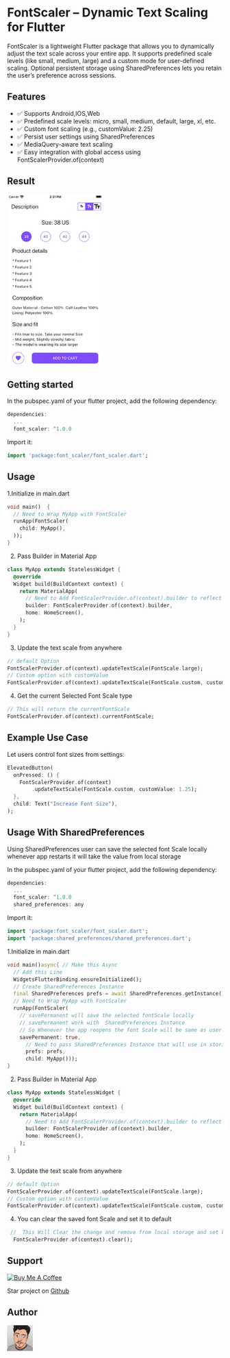 <!--
This README describes the package. If you publish this package to pub.dev,
this README's contents appear on the landing page for your package.

For information about how to write a good package README, see the guide for
[writing package pages](https://dart.dev/tools/pub/writing-package-pages).

For general information about developing packages, see the Dart guide for
[creating packages](https://dart.dev/guides/libraries/create-packages)
and the Flutter guide for
[developing packages and plugins](https://flutter.dev/to/develop-packages).
-->
 # FontScaler – Dynamic Text Scaling for Flutter

 FontScaler is a lightweight Flutter package that allows you to dynamically adjust the text scale across your entire app. It supports predefined scale levels (like small, medium, large) and a custom mode for user-defined scaling. Optional persistent storage using SharedPreferences lets you retain the user’s preference across sessions.

## Features

<ul>
    <li>✅ Supports Android,IOS,Web</li>
    <li>✅  Predefined scale levels: micro, small, medium, default, large, xl, etc.</li>
    <li>✅  Custom font scaling (e.g., customValue: 2.25)</li>
    <li>✅ Persist user settings using SharedPreferences</li>
    <li>✅ MediaQuery-aware text scaling</li>
   <li>✅ Easy integration with global access using FontScalerProvider.of(context)</li>
  
</ul>

## Result
<img src ="https://github.com/Mirzaazmath/font_scaler/blob/dev/example/output/result.gif" height ="400">


## Getting started

In the pubspec.yaml of your flutter project, add the following dependency:

```dart
dependencies:
  ...
  font_scaler: ^1.0.0

```
Import it:

```dart
import 'package:font_scaler/font_scaler.dart';

```


## Usage

1.Initialize in main.dart

```dart
void main()  {
  // Need to Wrap MyApp with FontScaler
  runApp(FontScaler(
    child: MyApp(),
  ));
}

```
2. Pass Builder in Material App
   
```dart
class MyApp extends StatelessWidget {
  @override
  Widget build(BuildContext context) {
    return MaterialApp(
      // Need to Add FontScalerProvider.of(context).builder to reflect the changes
      builder: FontScalerProvider.of(context).builder,
      home: HomeScreen(),
    );
  }
}
```
3. Update the text scale from anywhere
   
```dart
// default Option
FontScalerProvider.of(context).updateTextScale(FontScale.large);
// Custom option with customValue
FontScalerProvider.of(context).updateTextScale(FontScale.custom, customValue: 2.4);

```

4. Get the current Selected Font Scale type 
   
```dart
// This will return the currentFontScale 
FontScalerProvider.of(context).currentFontScale;

```
   
## Example Use Case

   Let users control font sizes from settings:
   
```dart
ElevatedButton(
  onPressed: () {
    FontScalerProvider.of(context)
        .updateTextScale(FontScale.custom, customValue: 1.25);
  },
  child: Text("Increase Font Size"),
);


```
## Usage With SharedPreferences 

Using SharedPreferences user can save the selected font Scale locally whenever app
restarts it will take the value from local storage 


In the pubspec.yaml of your flutter project, add the following dependency:

```dart
dependencies:
  ...
  font_scaler: ^1.0.0
  shared_preferences: any

```
Import it:

```dart
import 'package:font_scaler/font_scaler.dart';
import 'package:shared_preferences/shared_preferences.dart';

```


1.Initialize in main.dart

```dart
void main()async{ // Make this Async
  // Add this Line
  WidgetsFlutterBinding.ensureInitialized();
  // Create SharedPreferences Instance
  final SharedPreferences prefs = await SharedPreferences.getInstance();
  // Need to Wrap MyApp with FontScaler
  runApp(FontScaler(
    // savePermanent will save the selected fontScale locally
    // savePermanent work with  SharedPreferences Instance
    // So Whenever the app reopens the font Scale will be same as user selected last time
    savePermanent: true,
      // Need to pass SharedPreferences Instance that will use in storing the data locally
      prefs: prefs,
      child: MyApp()));
}

```
2. Pass Builder in Material App
   
```dart
class MyApp extends StatelessWidget {
  @override
  Widget build(BuildContext context) {
    return MaterialApp(
      // Need to Add FontScalerProvider.of(context).builder to reflect the changes
      builder: FontScalerProvider.of(context).builder,
      home: HomeScreen(),
    );
  }
}
```
3. Update the text scale from anywhere
   
```dart
// default Option
FontScalerProvider.of(context).updateTextScale(FontScale.large);
// Custom option with customValue
FontScalerProvider.of(context).updateTextScale(FontScale.custom, customValue: 1.4);

```
4. You can clear the saved font Scale and set it to default
      
```dart
 //  This Will Clear the change and remove from local storage and set back to default fontScale
  FontScalerProvider.of(context).clear();

```

## Support

<a href="https://www.buymeacoffee.com/Mirza_Azmathullah_Baig" target="_blank"><img src="https://cdn.buymeacoffee.com/buttons/v2/default-yellow.png" alt="Buy Me A Coffee" style="height: 60px !important;width: 217px !important;" ></a>

Star project on  <a href="https://github.com/Mirzaazmath/font_scaler">Github</a>

## Author

<a href="https://github.com/Mirzaazmath" target="_blank"><img src="https://github.com/Mirzaazmath/flutter_60_ui_challange/blob/main/ui_4_watch_store/assets/profile.jpeg" height="60" width ="60"  > </a>

